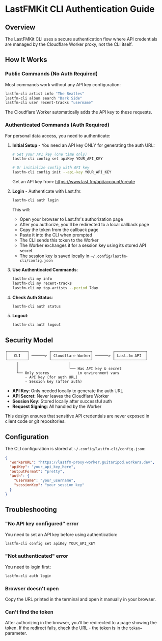 # LastFMKit CLI Authentication Guide

## Overview

The LastFMKit CLI uses a secure authentication flow where API credentials are managed by the Cloudflare Worker proxy, not the CLI itself.

## How It Works

### Public Commands (No Auth Required)
Most commands work without any API key configuration:
```bash
lastfm-cli artist info "The Beatles"
lastfm-cli album search "Dark Side"
lastfm-cli user recent-tracks "username"
```

The Cloudflare Worker automatically adds the API key to these requests.

### Authenticated Commands (Auth Required)
For personal data access, you need to authenticate:

1. **Initial Setup** - You need an API key ONLY for generating the auth URL:
   ```bash
   # Set your API key (one time only)
   lastfm-cli config set apiKey YOUR_API_KEY
   
   # Or initialize config with API key
   lastfm-cli config init --api-key YOUR_API_KEY
   ```
   
   Get an API key from: https://www.last.fm/api/account/create

2. **Login** - Authenticate with Last.fm:
   ```bash
   lastfm-cli auth login
   ```
   
   This will:
   - Open your browser to Last.fm's authorization page
   - After you authorize, you'll be redirected to a local callback page
   - Copy the token from the callback page
   - Paste it into the CLI when prompted
   - The CLI sends this token to the Worker
   - The Worker exchanges it for a session key using its stored API secret
   - The session key is saved locally in `~/.config/lastfm-cli/config.json`

3. **Use Authenticated Commands**:
   ```bash
   lastfm-cli my info
   lastfm-cli my recent-tracks
   lastfm-cli my top-artists --period 7day
   ```

4. **Check Auth Status**:
   ```bash
   lastfm-cli auth status
   ```

5. **Logout**:
   ```bash
   lastfm-cli auth logout
   ```

## Security Model

```
┌─────────┐         ┌──────────────────┐         ┌──────────────┐
│   CLI   │ ──────> │ Cloudflare Worker│ ──────> │ Last.fm API  │
└─────────┘         └──────────────────┘         └──────────────┘
     │                       │                            
     │                       └── Has API key & secret     
     └── Only stores             in environment vars      
         - API key (for auth URL)                        
         - Session key (after auth)                      
```

- **API Key**: Only needed locally to generate the auth URL
- **API Secret**: Never leaves the Cloudflare Worker
- **Session Key**: Stored locally after successful auth
- **Request Signing**: All handled by the Worker

This design ensures that sensitive API credentials are never exposed in client code or git repositories.

## Configuration

The CLI configuration is stored at `~/.config/lastfm-cli/config.json`:

```json
{
  "workerURL": "https://lastfm-proxy-worker.guitaripod.workers.dev",
  "apiKey": "your_api_key_here",
  "outputFormat": "pretty",
  "auth": {
    "username": "your_username",
    "sessionKey": "your_session_key"
  }
}
```

## Troubleshooting

### "No API key configured" error
You need to set an API key before using authentication:
```bash
lastfm-cli config set apiKey YOUR_API_KEY
```

### "Not authenticated" error
You need to login first:
```bash
lastfm-cli auth login
```

### Browser doesn't open
Copy the URL printed in the terminal and open it manually in your browser.

### Can't find the token
After authorizing in the browser, you'll be redirected to a page showing the token. If the redirect fails, check the URL - the token is in the `token=` parameter.
